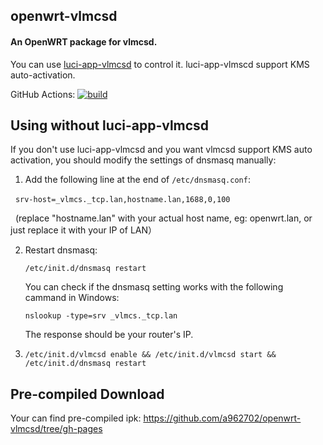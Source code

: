 openwrt-vlmcsd
-----
#### An OpenWRT package for vlmcsd.  

You can use [luci-app-vlmcsd](https://github.com/a962702/luci-app-vlmcsd "") to control it. luci-app-vlmscd support KMS auto-activation.

GitHub Actions: [![build](https://github.com/a962702/openwrt-vlmcsd/actions/workflows/build.yml/badge.svg)](https://github.com/a962702/openwrt-vlmcsd/actions/workflows/build.yml)

Using without luci-app-vlmcsd
-----
If you don't use luci-app-vlmcsd and you want vlmcsd support KMS auto activation, you should modify the settings of dnsmasq manually:

1. Add the following line at the end of `/etc/dnsmasq.conf`:

   `srv-host=_vlmcs._tcp.lan,hostname.lan,1688,0,100`
   
   (replace "hostname.lan" with your actual host name, eg: openwrt.lan, or just replace it with your IP of LAN）

2. Restart dnsmasq:

   `/etc/init.d/dnsmasq restart`

   You can check if the dnsmasq setting works with the following cammand in Windows:
   
   `nslookup -type=srv _vlmcs._tcp.lan`
   
   The response should be your router's IP.

3. `/etc/init.d/vlmcsd enable && /etc/init.d/vlmcsd start && /etc/init.d/dnsmasq restart`

Pre-compiled Download
-----
Your can find pre-compiled ipk:
https://github.com/a962702/openwrt-vlmcsd/tree/gh-pages
